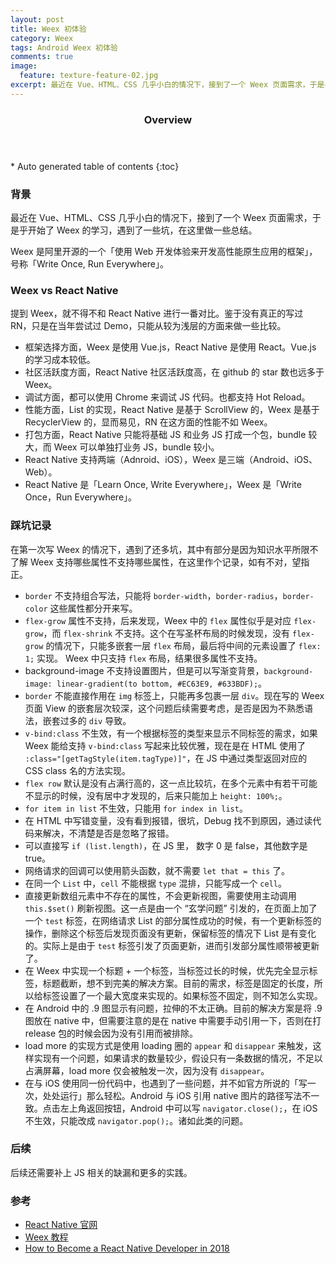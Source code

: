 ```yaml
--- 
layout: post
title: Weex 初体验
category: Weex
tags: Android Weex 初体验
comments: true
image:
  feature: texture-feature-02.jpg
excerpt: 最近在 Vue、HTML、CSS 几乎小白的情况下，接到了一个 Weex 页面需求，于是乎开始了 Weex 的学习，遇到了一些坑，在这里做一些总结。Weex 是阿里开源的一个「使用 Web 开发体验来开发高性能原生应用的框架」，号称「Write Once, Run Everywhere」。
---
```


<section id="table-of-contents" class="toc">
  <header>
    <h3>Overview</h3>
  </header>
<div id="drawer" markdown="1">
*  Auto generated table of contents
{:toc}
</div>
</section>

### 背景

最近在 Vue、HTML、CSS 几乎小白的情况下，接到了一个 Weex 页面需求，于是乎开始了 Weex 的学习，遇到了一些坑，在这里做一些总结。

Weex 是阿里开源的一个「使用 Web 开发体验来开发高性能原生应用的框架」，号称「Write Once, Run Everywhere」。

### Weex vs React Native

提到 Weex，就不得不和 React Native 进行一番对比。鉴于没有真正的写过 RN，只是在当年尝试过 Demo，只能从较为浅层的方面来做一些比较。

* 框架选择方面，Weex 是使用 Vue.js，React Native 是使用 React。Vue.js 的学习成本较低。
* 社区活跃度方面，React Native 社区活跃度高，在 github 的 star 数也远多于 Weex。
* 调试方面，都可以使用 Chrome 来调试 JS 代码。也都支持 Hot Reload。
* 性能方面，List 的实现，React Native 是基于 ScrollView 的，Weex 是基于 RecyclerView 的，显而易见，RN  在这方面的性能不如 Weex。
* 打包方面，React Native 只能将基础 JS 和业务 JS 打成一个包，bundle 较大，而 Weex 可以单独打业务 JS，bundle 较小。
* React Native 支持两端（Adnroid、iOS），Weex 是三端（Android、iOS、Web）。
* React Native 是「Learn Once, Write Everywhere」，Weex 是「Write Once，Run Everywhere」。

### 踩坑记录

在第一次写 Weex 的情况下，遇到了还多坑，其中有部分是因为知识水平所限不了解 Weex 支持哪些属性不支持哪些属性，在这里作个记录，如有不对，望指正。

* `border` 不支持组合写法，只能将 `border-width`，`border-radius`，`border-color` 这些属性都分开来写。
* `flex-grow` 属性不支持，后来发现，Weex 中的 `flex` 属性似乎是对应 `flex-grow`，而 `flex-shrink` 不支持。这个在写圣杯布局的时候发现，没有 `flex-grow` 的情况下，只能多嵌套一层 `flex` 布局，最后将中间的元素设置了 `flex: 1;` 实现。 Weex 中只支持 `flex` 布局，结果很多属性不支持。
* background-image 不支持设置图片，但是可以写渐变背景，`background-image: linear-gradient(to bottom, #EC63E9, #633BDF);`。
* `border` 不能直接作用在 `img` 标签上，只能再多包裹一层 `div`。现在写的 Weex 页面 View 的嵌套层次较深，这个问题后续需要考虑，是否是因为不熟悉语法，嵌套过多的 `div` 导致。
* `v-bind:class` 不生效，有一个根据标签的类型来显示不同标签的需求，如果 Weex 能给支持 `v-bind:class` 写起来比较优雅，现在是在 HTML 使用了 `:class="[getTagStyle(item.tagType)]"`，在 JS 中通过类型返回对应的 CSS class 名的方法实现。
* `flex row` 默认是没有占满行高的，这一点比较坑，在多个元素中有若干可能不显示的时候，没有居中才发现的，后来只能加上 `height: 100%;`。
* `for item in list` 不生效，只能用 `for index in list`。
* 在 HTML 中写错变量，没有看到报错，很坑，Debug 找不到原因，通过读代码来解决，不清楚是否是忽略了报错。
* 可以直接写 `if (list.length)`，在 JS 里， 数字 0 是 false，其他数字是 true。
* 网络请求的回调可以使用箭头函数，就不需要 `let that = this` 了。
* 在同一个 `List` 中，`cell` 不能根据 `type` 混排，只能写成一个 `cell`。
* 直接更新数组元素中不存在的属性，不会更新视图，需要使用主动调用 `this.$set()` 刷新视图。这一点是由一个 “玄学问题” 引发的，在页面上加了一个 `test` 标签，在网络请求 List 的部分属性成功的时候，有一个更新标签的操作，删除这个标签后发现页面没有更新，保留标签的情况下 List 是有变化的。实际上是由于 `test` 标签引发了页面更新，进而引发部分属性顺带被更新了。
* 在 Weex 中实现一个标题 + 一个标签，当标签过长的时候，优先完全显示标签，标题截断，想不到完美的解决方案。目前的需求，标签是固定的长度，所以给标签设置了一个最大宽度来实现的。如果标签不固定，则不知怎么实现。
* 在 Android 中的 .9 图显示有问题，拉伸的不太正确。目前的解决方案是将 .9 图放在 native 中，但需要注意的是在 native 中需要手动引用一下，否则在打 release 包的时候会因为没有引用而被排除。
* load more 的实现方式是使用 loading 圈的 `appear` 和 `disappear` 来触发，这样实现有一个问题，如果请求的数量较少，假设只有一条数据的情况，不足以占满屏幕，load more 仅会被触发一次，因为没有 `disappear`。
* 在与 iOS 使用同一份代码中，也遇到了一些问题，并不如官方所说的「写一次，处处运行」那么轻松。Android 与 iOS 引用 native 图片的路径写法不一致。点击左上角返回按钮，Android 中可以写 `navigator.close();`，在 iOS 不生效，只能改成 `navigator.pop();`。诸如此类的问题。

### 后续

后续还需要补上 JS 相关的缺漏和更多的实践。

### 参考

* [React Native 官网](https://facebook.github.io/react-native/)
* [Weex 教程](https://weex.apache.org/guide/)
* [How to Become a React Native Developer in 2018](https://hackernoon.com/how-to-become-a-react-native-developer-in-2018-d9bc85e1d91f)